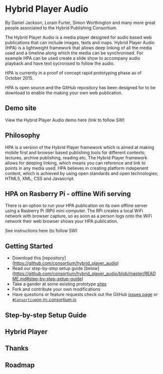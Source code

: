 # Hybrid Player Audio

By Daniel Jackson, Lorain Furter, Simon Worthington and many more great people associated to the Hybrid Publishing Consortium.

The Hybrid Player Audio is a media player designed for audio based web publications that can include images, texts and maps. Hybrid Player Audio (HPA) is a lightweight framework that allows deep linking of all the media used and a timeline along which the media can be synchronised. For example HPA can be used create a slide show to accompany audio playback and have text sycronised to follow the audio. 

HPA is currently in a proof of concept rapid prototyping phase as of October 2015.

HPA is open source and the GitHub repository has been designed for to be download to enable the making your own web publication.

## Demo site

View the Hybrid Player Audio demo here (link to follow SW)

## Philosophy

HPA is a version of the Hybrid Player framework which is aimed at making mobile first and browser based publishing tools for different contexts; lectures, archive publishing, reading etc. The Hybrid Player framework allows for deeping linking, which means you can reference and link to points in any media used. HPA believes in creating platform indepenent content, which is achieved by using open standards and open technologies; HTML5, XML, CSS and Javascript.

## HPA on Rasberry Pi - offline Wifi serving

There is an option to run your HPA publication on its own offline server using a Rasberry Pi (RPi) mini computer. The RPi creates a local WiFi network with browser capture, so as soon as a person logs onto the WiFi network their web browser shows your HPA publication.

See instructions here (to follow SW)

## Getting Started

* Download this [repository] (https://github.com/consortium/hybrid_player_audio)
* Read our step-by-step setup guide [below] (https://github.com/consortium/hybrid_player_audio/blob/master/README.md#step-by-step-setup-guide)
* Take a gander at some existing prototype [sites](https://github.com/consortium/hybrid_player_audio/wiki/Sites)
* Fork and contribute your own modifications
* Have questions or feature requests check out the GitHub [issues page](https://github.com/consortium/hybrid_player_audio/issues) or [`#Consortium`on irc.consortium.io](https://irc.consortium.io/luser/?channels=Consortium)

## Step-by-step Setup Guide



## Hybrid Player 

## Thanks

## Roadmap
